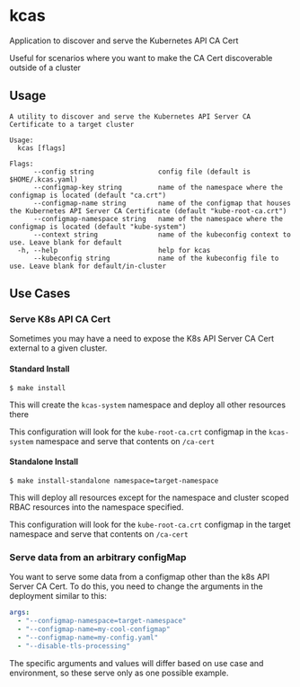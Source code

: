 # kcas

Application to discover and serve the Kubernetes API CA Cert

Useful for scenarios where you want to make the CA Cert discoverable outside of a cluster

## Usage

```
A utility to discover and serve the Kubernetes API Server CA Certificate to a target cluster

Usage:
  kcas [flags]

Flags:
      --config string                config file (default is $HOME/.kcas.yaml)
      --configmap-key string         name of the namespace where the configmap is located (default "ca.crt")
      --configmap-name string        name of the configmap that houses the Kubernetes API Server CA Certificate (default "kube-root-ca.crt")
      --configmap-namespace string   name of the namespace where the configmap is located (default "kube-system")
      --context string               name of the kubeconfig context to use. Leave blank for default
  -h, --help                         help for kcas
      --kubeconfig string            name of the kubeconfig file to use. Leave blank for default/in-cluster
```

## Use Cases

### Serve K8s API CA Cert

Sometimes you may have a need to expose the K8s API Server CA Cert external to a given cluster.

#### Standard Install

```shell
$ make install
```

This will create the `kcas-system` namespace and deploy all other resources there

This configuration will look for the `kube-root-ca.crt` configmap in the `kcas-system` namespace and serve that contents on `/ca-cert`

#### Standalone Install

```shell
$ make install-standalone namespace=target-namespace
```

This will deploy all resources except for the namespace and cluster scoped RBAC resources into the namespace specified.

This configuration will look for the `kube-root-ca.crt` configmap in the target namespace and serve that contents on `/ca-cert`

### Serve data from an arbitrary configMap

You want to serve some data from a configmap other than the k8s API Server CA Cert. To do this, you need to change the arguments in the deployment similar to this:

```yaml
args:
  - "--configmap-namespace=target-namespace"
  - "--configmap-name=my-cool-configmap"
  - "--configmap-name=my-config.yaml"
  - "--disable-tls-processing"
```

The specific arguments and values will differ based on use case and environment, so these serve only as one possible example.
